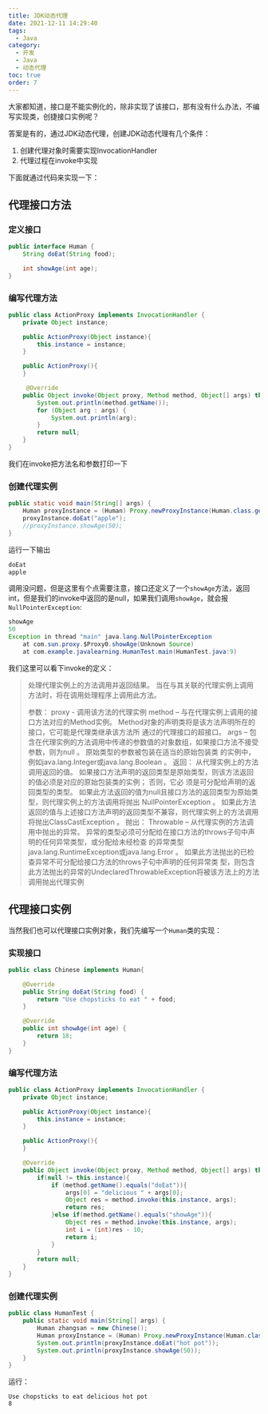 ```yaml
---
title: JDK动态代理
date: 2021-12-11 14:29:40
tags: 
  - Java
category: 
  - 开发
  - Java
  - 动态代理
toc: true
order: 7
---
```


大家都知道，接口是不能实例化的，除非实现了该接口，那有没有什么办法，不编写实现类，创捷接口实例呢？

答案是有的，通过JDK动态代理，创建JDK动态代理有几个条件：
1. 创建代理对象时需要实现InvocationHandler
2. 代理过程在invoke中实现     

<!-- more -->
下面就通过代码来实现一下：

## 代理接口方法

### 定义接口

```java
public interface Human {
    String doEat(String food);

    int showAge(int age);
}
```



### 编写代理方法

```java
public class ActionProxy implements InvocationHandler {
    private Object instance;

    public ActionProxy(Object instance){
        this.instance = instance;
    }

    public ActionProxy(){
    }

     @Override
    public Object invoke(Object proxy, Method method, Object[] args) throws Throwable {
        System.out.println(method.getName());
        for (Object arg : args) {
            System.out.println(arg);
        }
        return null;
    }
}
```

我们在invoke把方法名和参数打印一下



### 创建代理实例

```java
public static void main(String[] args) {
    Human proxyInstance = (Human) Proxy.newProxyInstance(Human.class.getClassLoader(), new Class[]{Human.class}, new ActionProxy());
    proxyInstance.doEat("apple");
    //proxyInstance.showAge(50);
}
```



运行一下输出

```java
doEat
apple
```



调用没问题，但是这里有个点需要注意，接口还定义了一个`showAge`方法，返回int，但是我们的invoke中返回的是null，如果我们调用`showAge`，就会报`NullPointerException`:

```java
showAge
50
Exception in thread "main" java.lang.NullPointerException
	at com.sun.proxy.$Proxy0.showAge(Unknown Source)
	at com.example.javalearning.HumanTest.main(HumanTest.java:9)
```

我们这里可以看下invoke的定义：

> 处理代理实例上的方法调用并返回结果。 当在与其关联的代理实例上调用方法时，将在调用处理程序上调用此方法。
>
> 参数：
> 				proxy - 调用该方法的代理实例
> 				method – 与在代理实例上调用的接口方法对应的Method实例。 Method对象的声明类将是该方法声明所在的接口，它可能是代理类继承该方法所				通过的代理接口的超接口。
> 				args – 包含在代理实例的方法调用中传递的参数值的对象数组，如果接口方法不接受参数，则为null 。 原始类型的参数被包装在适当的原始包装类				的实例中，例如java.lang.Integer或java.lang.Boolean 。
> 返回：	从代理实例上的方法调用返回的值。 如果接口方法声明的返回类型是原始类型，则该方法返回的值必须是对应的原始包装类的实例； 否则，它必				须是可分配给声明的返回类型的类型。 如果此方法返回的值为null且接口方法的返回类型为原始类型，则代理实例上的方法调用将抛出                           				NullPointerException 。 如果此方法返回的值与上述接口方法声明的返回类型不兼容，则代理实例上的方法调用将抛出ClassCastException 。
> 抛出：	Throwable – 从代理实例的方法调用中抛出的异常。 异常的类型必须可分配给在接口方法的throws子句中声明的任何异常类型，或分配给未经检查				的异常类型java.lang.RuntimeException或java.lang.Error 。 如果此方法抛出的已检查异常不可分配给接口方法的throws子句中声明的任何异常类				型，则包含此方法抛出的异常的UndeclaredThrowableException将被该方法上的方法调用抛出代理实例



## 代理接口实例

当然我们也可以代理接口实例对象，我们先编写一个`Human`类的实现：

### 实现接口

```java
public class Chinese implements Human{

    @Override
    public String doEat(String food) {
        return "Use chopsticks to eat " + food;
    }

    @Override
    public int showAge(int age) {
        return 18;
    }
}
```

### 编写代理方法

```java
public class ActionProxy implements InvocationHandler {
    private Object instance;

    public ActionProxy(Object instance){
        this.instance = instance;
    }

    public ActionProxy(){
    }

    @Override
    public Object invoke(Object proxy, Method method, Object[] args) throws Throwable {
        if(null != this.instance){
            if (method.getName().equals("doEat")){
                args[0] = "delicious " + args[0];
                Object res = method.invoke(this.instance, args);
                return res;
            }else if(method.getName().equals("showAge")){
                Object res = method.invoke(this.instance, args);
                int i = (int)res - 10;
                return i;
            }
        }
        return null;
    }
}
```

### 创建代理实例

```java
public class HumanTest {
    public static void main(String[] args) {
        Human zhangsan = new Chinese();
        Human proxyInstance = (Human) Proxy.newProxyInstance(Human.class.getClassLoader(), new Class[]{Human.class}, new ActionProxy(zhangsan));
        System.out.println(proxyInstance.doEat("hot pot"));
        System.out.println(proxyInstance.showAge(50));
    }
}
```



运行：

```
Use chopsticks to eat delicious hot pot
8
```

